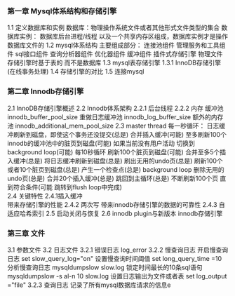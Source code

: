 ### 第一章 Mysql体系结构和存储引擎
1.1 定义数据库和实例
    数据库：物理操作系统文件或者其他形式文件类型的集合
    数据库实例： 数据库后台进程/线程 以及一个共享内存区组成，数据库实例才是操作数据库文件的
1.2 mysql体系结构
    主要组成部分：
        连接池组件
        管理服务和工具组件
        sql接口组件
        查询分析器组件
        优化器组件
        缓冲组件
        插件式存储引擎
        物理文件
        存储引擎时基于表的 而不是数据库
1.3 mysql表存储引擎
    1.3.1 InnoDB存储引擎(在线事务处理)
1.4 存储引擎的对比
1.5 连接mysql                
### 第二章 Innodb存储引擎
2.1 InnoDB存储引擎概述
2.2 Innodb体系架构
    2.2.1 后台线程
    2.2.2 内存
        缓冲池 innodb_buffer_pool_size
        重做日志缓冲池 innodb_log_buffer_size
        额外的内存池 innodb_additional_mem_pool_size
2.3 master thread
    每一秒循环：
        日志缓冲刷新到磁盘，即使这个事务还没提交(总是)
        合并插入缓冲(可能)
        至多刷新100个innodb的缓冲池中的脏页到磁盘(可能)
        如果当前没有用户活动 切换到background loop(可能)
    每10秒循环
        刷新100个脏页到磁盘(可能)
        合并至多5个插入缓冲(总是)
        将日志缓冲刷新到磁盘(总是)
        刷出无用的undo页(总是)
        刷新100个或者10个脏页到磁盘(总是)
        产生一个检查点(总是)
    background loop
        删除无用的undo页(总是)
        合并20个插入缓冲(总是)
        跳回到主循环(总是)
        不断刷新100个页 直到符合条件(可能 跳转到flush loop中完成)        
2.4 关键特性 
    2.4.1插入缓冲   
        带来存储引擎的性能
    2.4.2 两次写
        带来innodb存储引擎的数据的可靠性
    2.4.3 自适应哈希索引
2.5 启动关闭与恢复
2.6 innodb plugin与新版本 innodb存储引擎
### 第三章 文件
3.1 参数文件
3.2 日志文件
    3.2.1 错误日志 log_error
    3.2.2 慢查询日志
        开启慢查询日志 set slow_query_log="on"
        设置慢查询时间阈值 set long_query_time =10
        分析慢查询日志 mysqldumpslow slow.log
        锁定时间最长的10条sql语句 mysqldumpslow -s al-n 10 slow.log
        设置日志输出为文件或者表 set log_output ="file"
    3.2.3 查询日志 记录了所有mysql数据库请求的信息e                   
           